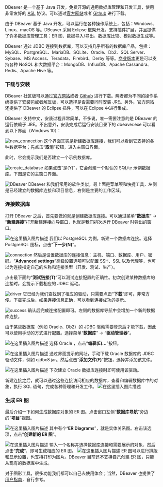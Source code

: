 DBeaver 是一个基于 Java 开发，免费开源的通用数据库管理和开发工具，使用非常友好的 [ASL](https://dbeaver.io/files/dbeaver_license.txt) 协议。可以通过[官方网站](https://dbeaver.io/)或者 [Github](https://github.com/dbeaver/dbeaver/) 进行下载。

由于 DBeaver 基于 Java 开发，可以运行在各种操作系统上，包括：Windows、Linux、macOS 等。DBeaver 采用 Eclipse 框架开发，支持插件扩展，并且提供了许多数据库管理工具：ER 图、数据导入/导出、数据库比较、模拟数据生成等。

DBeaver 通过 JDBC 连接到数据库，可以支持几乎所有的数据库产品，包括：MySQL、PostgreSQL、MariaDB、SQLite、Oracle、Db2、SQL Server、Sybase、MS Access、Teradata、Firebird、Derby 等等。[商业版本](https://dbeaver.com/)更是可以支持各种 NoSQL 和大数据平台：MongoDB、InfluxDB、Apache Cassandra、Redis、Apache Hive 等。

### 下载与安装

DBeaver 社区版可以通过[官方网站](https://dbeaver.io/download/)或者 [Github](https://github.com/dbeaver/dbeaver/releases) 进行下载。两者都为不同的操作系统提供了安装包或者解压版，可以选择是否需要同时安装 JRE。另外，官方网站还提供了 DBeaver 的 Eclipse 插件，可以在 Eclipse 中进行集成。

DBeaver 支持中文，安装过程非常简单，不多说，唯一需要注意的是 DBeaver 的运行依赖于 JRE。不出意外，安装完成后运行安装目录下的 dbeaver.exe 可以看到以下界面（Windows 10）：

![new_connection](https://img-blog.csdnimg.cn/2019043017554476.png?x-oss-process=image/watermark,type_ZmFuZ3poZW5naGVpdGk,shadow_10,text_aHR0cHM6Ly9ibG9nLmNzZG4ubmV0L2hvcnNlcw==,size_16,color_FFFFFF,t_70#pic_center)
这个界面其实是新建数据库连接，我们可以看到它支持的各种数据平台；先点击“**取消**”按钮，进入主窗口界面。

此时，它会提示我们是否建立一个示例数据库。

![create_database](https://img-blog.csdnimg.cn/20190430180321861.JPG#pic_center)
如果点击“是(Y)”，它会创建一个默认的 SQLite 示例数据库。下图是它的主窗口界面。

![DBeaver](https://img-blog.csdnimg.cn/20190430202853429.JPG?x-oss-process=image/watermark,type_ZmFuZ3poZW5naGVpdGk,shadow_10,text_aHR0cHM6Ly9ibG9nLmNzZG4ubmV0L2hvcnNlcw==,size_16,color_FFFFFF,t_70)
DBeaver 和我们常用的软件类似，最上面是菜单项和快捷工具，左侧是已经建立的数据库连接和项目信息，右侧是主要的工作区域。

### 连接数据库

打开 DBeaver 之后，首先要做的就是创建数据库连接。可以通过菜单“**数据库**” -> “**新建连接**”打开新建连接向导窗口，也就是我们初次运行 DBeaver 时弹出的窗口。

![在这里插入图片描述](https://img-blog.csdnimg.cn/20190430204330601.JPG?x-oss-process=image/watermark,type_ZmFuZ3poZW5naGVpdGk,shadow_10,text_aHR0cHM6Ly9ibG9nLmNzZG4ubmV0L2hvcnNlcw==,size_16,color_FFFFFF,t_70#pic_center)
我们以 PostgreSQL 为例，新建一个数据库连接。选择 PostgreSQL 图标，点击“**下一步(N)**”。

![connection](https://img-blog.csdnimg.cn/20190430205252763.JPG?x-oss-process=image/watermark,type_ZmFuZ3poZW5naGVpdGk,shadow_10,text_aHR0cHM6Ly9ibG9nLmNzZG4ubmV0L2hvcnNlcw==,size_16,color_FFFFFF,t_70#pic_center)
然后是设置数据库的连接信息：主机、端口、数据库、用户、密码。“**Advanced settings**”高级设置选项可以配置 SSH、SSL 以及代理等，也可以为连接指定自己的名称和连接类型（开发、测试、生产）。

点击最下面的“**测试链接(T)**”可以测试连接配置的正确性。初次创建某种数据库的连接时，会提示下载相应的 JDBC 驱动。

![driver](https://img-blog.csdnimg.cn/20190430210119221.JPG?x-oss-process=image/watermark,type_ZmFuZ3poZW5naGVpdGk,shadow_10,text_aHR0cHM6Ly9ibG9nLmNzZG4ubmV0L2hvcnNlcw==,size_16,color_FFFFFF,t_70#pic_center)
它已经为我们查找到了相应的驱动，只需要点击“**下载**”即可，非常方便。下载完成后，如果连接信息正确，可以看到连接成功的提示。

![success](https://img-blog.csdnimg.cn/20190430210536891.JPG#pic_center)
确认后完成连接配置即可。左侧的数据库导航中会增加一个新的数据库连接。

由于某些数据库（例如 Oracle、Db2）的 JDBC 驱动需要登录后才能下载，因此可以使用手动的方式进行配置。选择菜单“**数据库**” -> “**驱动管理器**”。

![在这里插入图片描述](https://img-blog.csdnimg.cn/20190430211557737.png?x-oss-process=image/watermark,type_ZmFuZ3poZW5naGVpdGk,shadow_10,text_aHR0cHM6Ly9ibG9nLmNzZG4ubmV0L2hvcnNlcw==,size_16,color_FFFFFF,t_70#pic_center)
选择 Oracle ，点击“**编辑(E)…**”按钮。

![在这里插入图片描述](https://img-blog.csdnimg.cn/20190430211734232.JPG?x-oss-process=image/watermark,type_ZmFuZ3poZW5naGVpdGk,shadow_10,text_aHR0cHM6Ly9ibG9nLmNzZG4ubmV0L2hvcnNlcw==,size_16,color_FFFFFF,t_70#pic_center)
通过界面提示的网址，手动下载 Oracle 数据库的 JDBC 驱动文件，例如 ojdbc8.jar。然后点击“**添加文件(F)**”按钮，选择并添加该文件。

![在这里插入图片描述](https://img-blog.csdnimg.cn/20190430212156376.png?x-oss-process=image/watermark,type_ZmFuZ3poZW5naGVpdGk,shadow_10,text_aHR0cHM6Ly9ibG9nLmNzZG4ubmV0L2hvcnNlcw==,size_16,color_FFFFFF,t_70#pic_center)
下次建立 Oracle 数据库连接时即可使用该驱动。

新建连接之后，就可以通过这些连接访问相应的数据库，查看和编辑数据库中的对象，执行 SQL 语句，完成各种管理和开发工作。
![在这里插入图片描述](https://img-blog.csdnimg.cn/20190430212552322.JPG?x-oss-process=image/watermark,type_ZmFuZ3poZW5naGVpdGk,shadow_10,text_aHR0cHM6Ly9ibG9nLmNzZG4ubmV0L2hvcnNlcw==,size_16,color_FFFFFF,t_70)

### 生成 ER 图

最后介绍一下如何生成数据库对象的 ER 图。点击窗口左侧“**数据库导航**”旁边的“**项目**”视图。

![在这里插入图片描述](https://img-blog.csdnimg.cn/20190430214154882.png?x-oss-process=image/watermark,type_ZmFuZ3poZW5naGVpdGk,shadow_10,text_aHR0cHM6Ly9ibG9nLmNzZG4ubmV0L2hvcnNlcw==,size_16,color_FFFFFF,t_70#pic_center)
其中有个“**ER Diagrams**”，就是实体关系图。右击该选项，点击“**创建新的 ER 图**”。

![在这里插入图片描述](https://img-blog.csdnimg.cn/20190430214817578.png?x-oss-process=image/watermark,type_ZmFuZ3poZW5naGVpdGk,shadow_10,text_aHR0cHM6Ly9ibG9nLmNzZG4ubmV0L2hvcnNlcw==,size_16,color_FFFFFF,t_70#pic_center)
输入一个名称并选择数据库连接和需要展示的对象，然后点击“**完成**”，即可生成相应的 ER 图。
![在这里插入图片描述](https://img-blog.csdnimg.cn/20190430215113385.png?x-oss-process=image/watermark,type_ZmFuZ3poZW5naGVpdGk,shadow_10,text_aHR0cHM6Ly9ibG9nLmNzZG4ubmV0L2hvcnNlcw==,size_16,color_FFFFFF,t_70)
ER 图可以进行排版和显示设置，也支持打印为图片。DBeaver 目前还不支持自己创建 ER 图，只能从现有的数据库中生成。

对于图形工具，很多功能我们都可以自己去使用体会；当然，DBeaver 也提供了[用户指南](https://github.com/dbeaver/dbeaver/wiki)，自行参考。
